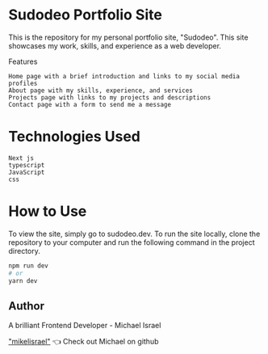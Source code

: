 # Sudodeo Portfolio Site

This is the repository for my personal portfolio site, "Sudodeo". This site showcases my work, skills, and experience as a web developer.

Features

    Home page with a brief introduction and links to my social media profiles
    About page with my skills, experience, and services
    Projects page with links to my projects and descriptions
    Contact page with a form to send me a message

# Technologies Used

    Next js
    typescript
    JavaScript
    css

# How to Use

To view the site, simply go to sudodeo.dev. To run the site locally, clone the repository to your computer and run the following command in the project directory.

```bash
npm run dev
# or
yarn dev
```

## Author

A brilliant Frontend Developer - Michael Israel

["mikelisrael"](https://github.com/mikelisrael) 👈 Check out Michael on github

